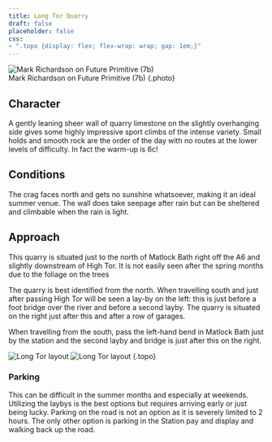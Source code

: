 ```yaml
---
title: Long Tor Quarry
draft: false
placeholder: false
css: 
- ".topo {display: flex; flex-wrap: wrap; gap: 1em;}"
---
```


![Mark Richardson on Future Primitive (7b)](/img/peak/matlock/future-primitive.jpg)  
Mark Richardson on Future Primitive (7b)
{.photo}


## Character

A gently leaning sheer wall of quarry limestone on the slightly overhanging side gives some highly impressive sport climbs of the intense variety. Small holds and smooth rock are the order of the day with no routes at the lower levels of difficulty. In fact the warm-up is 6c!

## Conditions


The crag faces north and gets no sunshine whatsoever, making it an ideal summer venue. The wall does take seepage after rain but can be sheltered and climbable when the rain is light.

## Approach

This quarry is situated just to the north of Matlock Bath right off the A6 and slightly downstream of High Tor. It is not easily seen after the spring months due to the foliage on the trees

The quarry is best identified from the north. When travelling south and just after passing High Tor will be seen a lay-by on the left: this is just before a foot bridge over the river and before a second layby. The quarry is situated on the right just after this and after a row of garages.

When travelling from the south, pass the left-hand bend in Matlock Bath just by the station and the second layby and bridge is just after this on the right.

![Long Tor layout](/img/peak/matlock/LONGTOR1.gif)
![Long Tor layout](/img/peak/matlock/LONGTOR2.gif)
{.topo}

### Parking

This can be difficult in the summer months and especially at weekends. Utilizing the laybys is the best options but requires arriving early or just being lucky. Parking on the road is not an option as it is severely limited to 2 hours. The only other option is parking in the Station pay and display and walking back up the road.
